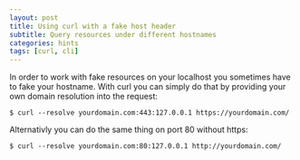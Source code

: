 ```yaml
---
layout: post
title: Using curl with a fake host header
subtitle: Query resources under different hostnames
categories: hints
tags: [curl, cli]
---
```


In order to work with fake resources on your localhost you sometimes have to fake your hostname.
With curl you can simply do that by providing your own domain resolution into the request:

``` console
$ curl --resolve yourdomain.com:443:127.0.0.1 https://yourdomain.com/
```

Alternativly you can do the same thing on port 80 without https:

``` console
$ curl --resolve yourdomain.com:80:127.0.0.1 http://yourdomain.com/
```

